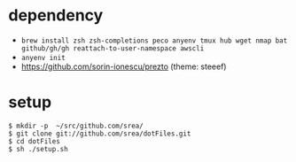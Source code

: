 # dependency

- `brew install zsh zsh-completions peco anyenv tmux hub wget nmap bat github/gh/gh reattach-to-user-namespace awscli`
- `anyenv init`
- https://github.com/sorin-ionescu/prezto (theme: steeef)

# setup

    $ mkdir -p  ~/src/github.com/srea/
    $ git clone git://github.com/srea/dotFiles.git
    $ cd dotFiles
    $ sh ./setup.sh

